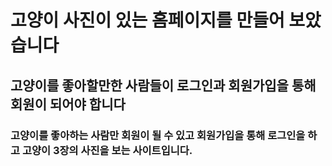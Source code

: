 # 고양이 사진이 있는 홈페이지를 만들어 보았습니다 
## 고양이를 좋아할만한 사람들이 로그인과 회원가입을 통해 회원이 되어야 합니다 

### 고양이를 좋아하는 사람만 회원이 될 수 있고 회원가입을 통해 로그인을 하고 고양이 3장의 사진을 보는 사이트입니다.
